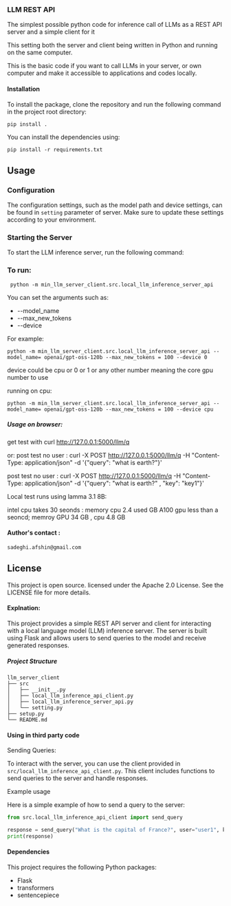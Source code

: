 ### LLM REST API

 The simplest possible python code for inference call of LLMs as a REST API server and a simple client for it
 
 This setting  both the server and client being written in Python and running on the same computer.

 This is the basic code if you want to call LLMs in your server, or own computer and make it accessible to applications and codes locally.




#### Installation

To install the package, clone the repository and run the following command in the project root directory:

```
pip install .
```
You can install the dependencies using:

```
pip install -r requirements.txt
```



## Usage


### Configuration

The configuration settings, such as the model path and device settings, can be found in `setting` parameter of server. Make sure to update these settings according to your environment.


### Starting the Server

To start the LLM inference server, run the following command:



### To run:

```
 python -m min_llm_server_client.src.local_llm_inference_server_api
```
You can set the arguments such as:  
-  --model_name  
- --max_new_tokens  
- --device  

For example:  
```
python -m min_llm_server_client.src.local_llm_inference_server_api --model_name= openai/gpt-oss-120b --max_new_tokens = 100 --device 0
```
device could be cpu or 0 or 1 or any other number meaning the core gpu number to use

running on cpu:
```
python -m min_llm_server_client.src.local_llm_inference_server_api --model_name= openai/gpt-oss-120b --max_new_tokens = 100 --device cpu
```

##### Usage on browser:

 get test with curl http://127.0.0.1:5000/llm/q

or: 
post test no user : curl -X POST http://127.0.0.1:5000/llm/q  -H "Content-Type: application/json" -d '{"query": "what is earth?"}'

post test no user : curl -X POST http://127.0.0.1:5000/llm/q  -H "Content-Type: application/json" -d '{"query": "what is earth?" , "key": "key1"}'


Local test runs using lamma 3.1 8B:

intel cpu takes 30 seonds : memory cpu 2.4 used GB
A100 gpu less than a seoncd; memroy GPU 34 GB , cpu  4.8 GB

#### Author's contact : 
```
sadeghi.afshin@gmail.com
```

## License

This project is open source. licensed under the Apache 2.0 License. See the LICENSE file for more details.


#### Explnation:
This project provides a simple REST API server and client for interacting with a local language model (LLM) inference server. The server is built using Flask and allows users to send queries to the model and receive generated responses.

##### Project Structure

```
llm_server_client
├── src
│   ├── __init__.py
│   ├── local_llm_inference_api_client.py
│   ├── local_llm_inference_server_api.py
│   └── setting.py
├── setup.py
└── README.md
```


#### Using in third party code 

Sending Queries:  

To interact with the server, you can use the client provided in `src/local_llm_inference_api_client.py`. This client includes functions to send queries to the server and handle responses.

Example usage 

Here is a simple example of how to send a query to the server:

```python
from src.local_llm_inference_api_client import send_query

response = send_query("What is the capital of France?", user="user1", key="key1")
print(response)
```

#### Dependencies

This project requires the following Python packages:

- Flask
- transformers
- sentencepiece

